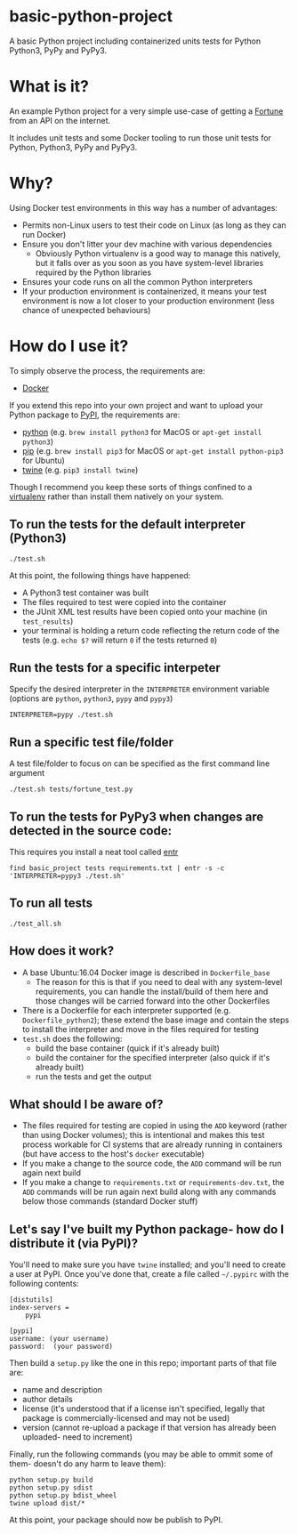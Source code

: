# basic-python-project
A basic Python project including containerized units tests for Python Python3, PyPy and PyPy3.

# What is it?

An example Python project for a very simple use-case of getting a [Fortune](https://en.wikipedia.org/wiki/Fortune_(Unix)) from an API on the internet.

It includes unit tests and some Docker tooling to run those unit tests for Python, Python3, PyPy and PyPy3.

# Why?

Using Docker test environments in this way has a number of advantages:

* Permits non-Linux users to test their code on Linux (as long as they can run Docker)
* Ensure you don't litter your dev machine with various dependencies
    * Obviously Python virtualenv is a good way to manage this natively, but it falls over as you soon as you have system-level libraries required by the Python libraries
* Ensures your code runs on all the common Python interpreters
* If your production environment is containerized, it means your test environment is now a lot closer to your production environment (less chance of unexpected behaviours)

# How do I use it?

To simply observe the process, the requirements are:

* [Docker](https://www.docker.com/community-edition#/download)

If you extend this repo into your own project and want to upload your Python package to [PyPI](https://pypi.org/), the requirements are:

* [python](https://www.python.org/) (e.g. `brew install python3` for MacOS or `apt-get install python3`)
* [pip](https://pypi.org/project/pip/) (e.g. `brew install pip3` for MacOS or `apt-get install python-pip3` for Ubuntu)
* [twine](https://pypi.org/project/twine/) (e.g. `pip3 install twine`)

Though I recommend you keep these sorts of things confined to a [virtualenv](https://virtualenv.pypa.io/en/stable/) rather than install them natively on your system.

## To run the tests for the default interpreter (Python3)

    ./test.sh

At this point, the following things have happened:

* A Python3 test container was built
* The files required to test were copied into the container
* the JUnit XML test results have been copied onto your machine (in `test_results`)
* your terminal is holding a return code reflecting the return code of the tests (e.g. `echo $?` will return `0` if the tests returned `0`)

## Run the tests for a specific interpeter

Specify the desired interpreter in the `INTERPRETER` environment variable (options are `python`, `python3`, `pypy` and `pypy3`)

    INTERPRETER=pypy ./test.sh

## Run a specific test file/folder

A test file/folder to focus on can be specified as the first command line argument

    ./test.sh tests/fortune_test.py

## To run the tests for PyPy3 when changes are detected in the source code:

This requires you install a neat tool called [entr](http://entrproject.org/)

    find basic_project tests requirements.txt | entr -s -c 'INTERPRETER=pypy3 ./test.sh'

## To run all tests

    ./test_all.sh

## How does it work?

* A base Ubuntu:16.04 Docker image is described in `Dockerfile_base`
    * The reason for this is that if you need to deal with any system-level requirements, you can handle the install/build of them here and those changes will be carried forward into the other Dockerfiles
* There is a Dockerfile for each interpreter supported (e.g. `Dockerfile_python2`); these extend the base image and contain the steps to install the interpreter and move in the files required for testing
* `test.sh` does the following:
    * build the base container (quick if it's already built)
    * build the container for the specified interpreter (also quick if it's already built)
    * run the tests and get the output

## What should I be aware of?

* The files required for testing are copied in using the `ADD` keyword (rather than using Docker volumes); this is intentional and makes this test process workable for CI systems that are already running in containers (but have access to the host's `docker` executable)
* If you make a change to the source code, the `ADD` command will be run again next build
* If you make a change to `requirements.txt` or `requirements-dev.txt`, the `ADD` commands will be run again next build along with any commands below those commands (standard Docker stuff)

## Let's say I've built my Python package- how do I distribute it (via PyPI)?

You'll need to make sure you have `twine` installed; and you'll need to create a user at PyPI. Once you've done that, create a file called `~/.pypirc` with the following contents:

    [distutils]
    index-servers =
        pypi

    [pypi]
    username: (your username)
    password:  (your password)

Then build a `setup.py` like the one in this repo; important parts of that file are:

* name and description
* author details
* license (it's understood that if a license isn't specified, legally that package is commercially-licensed and may not be used)
* version (cannot re-upload a package if that version has already been uploaded- need to increment)

Finally, run the following commands (you may be able to ommit some of them- doesn't do any harm to leave them):

    python setup.py build
    python setup.py sdist
    python setup.py bdist_wheel
    twine upload dist/*

At this point, your package should now be publish to PyPI.
